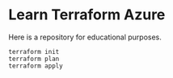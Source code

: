 # Learn Terraform Azure

Here is a repository for educational purposes.

```shell
terraform init
terraform plan
terraform apply
```
